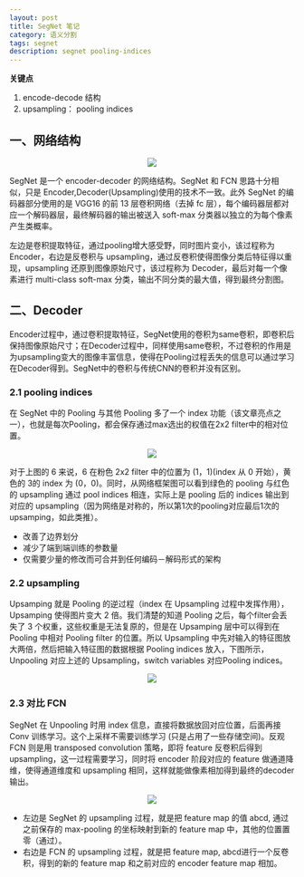 ```yaml
---
layout: post
title: SegNet 笔记
category: 语义分割
tags: segnet
description: segnet pooling-indices
---
```


**关键点**

1. encode-decode 结构
2. upsampling： pooling indices

## 一、网络结构

<center>

<img src="https://raw.githubusercontent.com/chiemon/chiemon.github.io/master/img/SegNet/1.png">

</center>

SegNet 是一个 encoder-decoder 的网络结构。SegNet 和 FCN 思路十分相似，只是 Encoder,Decoder(Upsampling)使用的技术不一致。此外 SegNet 的编码器部分使用的是 VGG16 的前 13 层卷积网络（去掉 fc 层），每个编码器层都对应一个解码器层，最终解码器的输出被送入 soft-max 分类器以独立的为每个像素产生类概率。

左边是卷积提取特征，通过pooling增大感受野，同时图片变小，该过程称为 Encoder，右边是反卷积与 upsampling，通过反卷积使得图像分类后特征得以重现，upsampling 还原到图像原始尺寸，该过程称为 Decoder，最后对每一个像素进行 multi-class soft-max 分类，输出不同分类的最大值，得到最终分割图。

## 二、Decoder

Encoder过程中，通过卷积提取特征，SegNet使用的卷积为same卷积，即卷积后保持图像原始尺寸；在Decoder过程中，同样使用same卷积，不过卷积的作用是为upsampling变大的图像丰富信息，使得在Pooling过程丢失的信息可以通过学习在Decoder得到。SegNet中的卷积与传统CNN的卷积并没有区别。

### 2.1 pooling indices

在 SegNet 中的 Pooling 与其他 Pooling 多了一个 index 功能（该文章亮点之一），也就是每次Pooling，都会保存通过max选出的权值在2x2 filter中的相对位置。

<center>

<img src="https://raw.githubusercontent.com/chiemon/chiemon.github.io/master/img/SegNet/2.png">

</center>

对于上图的 6 来说，6 在粉色 2x2 filter 中的位置为 (1，1)(index 从 0 开始），黄色的 3的 index 为 (0，0)。同时，从网络框架图可以看到绿色的 pooling 与红色的 upsampling 通过 pool indices 相连，实际上是 pooling 后的 indices 输出到对应的 upsampling（因为网络是对称的，所以第1次的pooling对应最后1次的 upsamping，如此类推）。 

- 改善了边界划分
- 减少了端到端训练的参数量
- 仅需要少量的修改而可合并到任何编码－解码形式的架构

### 2.2 upsampling

Upsamping 就是 Pooling 的逆过程（index 在 Upsampling 过程中发挥作用），Upsamping 使得图片变大 2 倍。我们清楚的知道 Pooling 之后，每个filter会丢失了 3 个权重，这些权重是无法复原的，但是在 Upsamping 层中可以得到在 Pooling 中相对 Pooling filter 的位置。所以 Upsampling 中先对输入的特征图放大两倍，然后把输入特征图的数据根据 Pooling indices 放入，下图所示，Unpooling 对应上述的 Upsampling，switch variables 对应Pooling indices。 

<center>

<img src="https://raw.githubusercontent.com/chiemon/chiemon.github.io/master/img/SegNet/3.png">

</center>

### 2.3 对比 FCN

SegNet 在 Unpooling 时用 index 信息，直接将数据放回对应位置，后面再接 Conv 训练学习。这个上采样不需要训练学习 (只是占用了一些存储空间)。反观 FCN 则是用 transposed convolution 策略，即将 feature 反卷积后得到 upsampling，这一过程需要学习，同时将 encoder 阶段对应的 feature 做通道降维，使得通道维度和 upsampling 相同，这样就能做像素相加得到最终的decoder输出。

<center>

<img src="https://raw.githubusercontent.com/chiemon/chiemon.github.io/master/img/SegNet/4.png">

</center>

- 左边是 SegNet 的 upsampling 过程，就是把 feature map 的值 abcd, 通过之前保存的 max-pooling 的坐标映射到新的 feature map 中，其他的位置置零（通过）。
- 右边是 FCN 的 upsampling 过程，就是把 feature map, abcd进行一个反卷积，得到的新的 feature map 和之前对应的 encoder feature map 相加。
